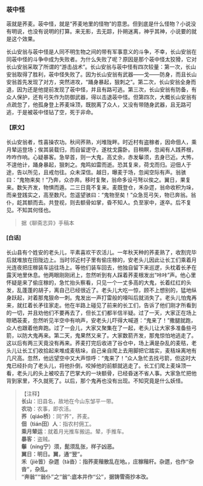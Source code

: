 <script type="text/javascript">
    var head = document.getElementsByTagName('head')[0];
    cssURL = '/public/liao.css';
    linkTag = document.createElement('link');
    linkTag.href = cssURL;
    linkTag.setAttribute('type','text/css');
    linkTag.setAttribute('rel','stylesheet');
    head.appendChild(linkTag);
</script>
### 荍中怪

荍就是荞麦。荍中怪，就是“荞麦地里的怪物”的意思。但到底是什么怪物？小说没有明说，也没有说明的打算。来无影，去无踪，扑朔迷离，神乎其神，小说要的就是这个效果。

长山安翁与荍中怪是人同不明生物之间的带有军事意义的斗争，不幸，长山安翁在同荍中怪的斗争中成为失败者。为什么失败了呢？原因是那个荍中怪太狡猾，它对长山安翁采取了所谓的“游击战术”。长山安翁与荍中怪有四次较量：第一次，长山安翁取得了胜利，荍中怪失败了。因为长山安翁有武器——戈——防身，而且长山安翁首先发现了对方，突然进攻，“踊身暴起，狠刺之”。第二次，长山安翁全身而退，因为还是他提前发现了荍中怪，并且有路可逃。第三次，长山安翁有防备，有众人保护，还有弓矢作为防御武器，得以击退荍中怪。但第四次，大概长山安翁有点疏忽了，他孤身登上荞麦垛顶，既脱离了众人，又没有带随身武器，且无路可逃，于是被荍中怪钻了空，死于非命。

#### 【原文】
<section>
长山安翁者，性喜操农功。秋间荞熟，刈堆陇畔。时近村有盗稼者，因命佃人，乘月辇运登场；俟其装载归，而自留逻守。遂枕戈露卧。目稍瞑，忽闻有人践荞根，咋咋作响。心疑暴客。急举首，则一大鬼，高丈余，赤发鬡须，去身已近。大怖，不遑他计，踊身暴起，狠刺之。鬼鸣如雷而逝。恐其复来，荷戈而归。迎佃人于途，告以所见，且戒勿往。众未深信。越日，曝麦于场，忽闻空际有声。翁骇曰：“鬼物来矣！”乃奔，众亦奔。移时复聚，翁命多设弓弩以俟之。翼日，果复来。数矢齐发，物惧而遁。二三日竟不复来。麦既登仓，禾杂遝，翁命收积为垛，而亲登践实之，高至数尺。忽遥望骇曰：“鬼物至矣！”众急觅弓矢，物已奔翁。翁仆，龁其额而去。共登视，则去额骨如掌，昏不知人。负至家中，遂卒。后不复见。不知其何怪也。

</section>

> 据《聊斋志异》手稿本

#### [白话]
<aside>

长山县有个姓安的老头儿，平素喜欢干农活儿。一年秋天种的荞麦熟了，收割完毕后就堆放在田陇边上。当时邻近村子里有偷庄稼的，安老头儿因此让长工们乘着月光连夜把庄稼装车运往场上。等他们装车回去，他独自留下来巡逻，头枕着长矛在露天地里休息。他两眼刚刚闭上，忽然听到有人踩着荞麦根发出“咔咔”声。他心里怀疑是来了偷庄稼的，急忙抬头察看，只见一个一丈多高的大鬼，长着红红的头发，乱蓬蓬的胡子，离自己已经很近了。老头儿大吃一惊，顾不上想别的，猛地纵身跃起，对着那鬼狠命一刺。鬼发出一声打雷般的嚎叫后就消失了。老头儿怕鬼再来，就扛着长矛往家走。他在半路上碰见了前来的长工们，告诉了他们刚才所看到的一切，并且劝他们不要再去了，但长工们都半信半疑。过了一天，大家正在场上晾晒荍麦，忽然听见半空中有响声，安老头儿吓得大喊道：“鬼来了！”撒腿就跑，众人也跟着他奔跑。过了一会儿，大家又聚集在了一起，老头儿让大家多准备些弓箭，以防大鬼再来。第二天，鬼果然又来了。大家数箭齐发，那鬼惊怕地逃走了。这以后有两三天竟没有再来。荞麦打完后收进了谷仓中，场上满是杂乱的麦秸，老头儿让长工们收拾起来堆成麦秸垛，自己亲自爬上去用脚把它踏实，麦秸垛离地有几尺高。忽然，他远望空中又大声惊呼：“鬼来了！”众人急忙去找弓箭，但这时大鬼已经扑向了老头儿，将他扑倒，咬掉他的前额就逃走了。长工们爬上麦垛顶一看，老头儿的头上被咬去了巴掌大的一块额骨，已经昏迷不省人事。大家急忙把他背到家里，不久就死了。以后，那个鬼再也没有出现。不知究竟是什么妖怪。

</aside>

> 【注释】  
<b>长山</b>：旧县名，故地在今山东邹平一带。  
<b>农功</b>：农事，即农活。  
<b>荞（qiáo桥）</b>：同“荞”，荞麦。  
<b>佃（tián田）人</b>：指农村佣工。  
<b>乘月辇运</b>：就着月光推车搬运。辇，手推车。  
<b>暴客</b>：盗贼。  
<b>鬡（níng宁）须，髭须乱张，样子凶恶。  
<b>翼日</b>：明日。翼，通“翌”。  
<b>禾（jiè皆）杂遝（tà沓）</b>：指荞麦稭散乱在地。，庄稼稭秆。杂遝，也作“杂沓”，杂乱。  
<b>“奔翁”“翁仆”之“翁”</b>:底本井作“公”，据铸雪斋抄本改。  
